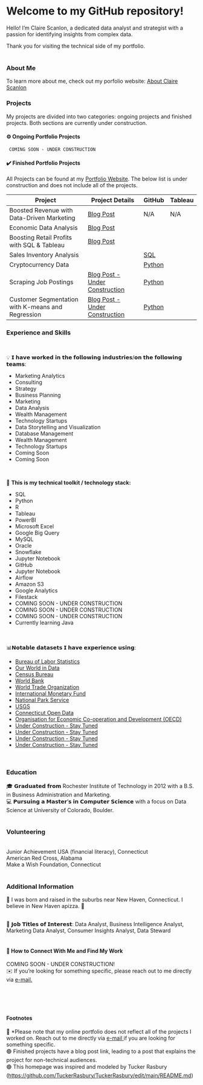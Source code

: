 # Welcome to my GitHub repository!

Hello! I’m Claire Scanlon, a dedicated data analyst and strategist with a passion for identifying insights from complex data. 

Thank you for visiting the technical side of my portfolio. </br> </br>

### About Me  </br>
To learn more about me, check out my porfolio website: <a href="https://www.claire-scanlon.com"> About Claire Scanlon</a>

### Projects
My projects are divided into two categories: ongoing projects and finished projects. Both sections are currently under construction.

 #### ⚙️ Ongoing Portfolio Projects </br>
     COMING SOON - UNDER CONSTRUCTION

 #### ✔️ Finished Portfolio Projects </br>
All Projects can be found at my <a href="https://claire-scanlon.com/">Portfolio Website</a></td>. The below list is under construction and does not include all of the projects. 

<table>
  <thead>
    <tr>
      <th>Project</th>
      <th>Project Details</th>
      <th>GitHub</th>
      <th>Tableau</th>
    </tr>
  </thead>
  <tbody>
    <tr>
      <td>Boosted Revenue with Data-Driven Marketing</td>
      <td><a href="https://claire-scanlon.com/growth/">Blog Post</a></td>
      <td>N/A</td>
      <td>N/A</td>
    </tr>
    <tr>
      <td>Economic Data Analysis</td>
      <td><a href="https://claire-scanlon.com/economic-data-analysis/">Blog Post</a></td>
      <td>&nbsp;</td>
      <td>&nbsp;</td>
    </tr>
    <tr>
      <td>Boosting Retail Profits with SQL & Tableau</td>
      <td><a href="https://claire-scanlon.com/retail-data-analysis/">Blog Post</a></td>
      <td>&nbsp;</td>
      <td>&nbsp;</td>
    </tr>
    <tr>
      <td>Sales Inventory Analysis</td>
      <td>&nbsp;</td>
      <td><a href="https://github.com/clairescanlon/ClaireScanlon/blob/c6f1d4138be6756a0936afe1aa89f176b0cae721/Sales%20Inventory%20Analysis">SQL</a></td>
      <td>&nbsp;</td>
    </tr>
    <tr>
      <td>Cryptocurrency Data</td>
      <td>&nbsp;</td>
      <td><a href="https://github.com/clairescanlon/ClaireScanlon/blob/f6e214d03386ec0b03633b49dfc33274de8d290b/Defining%20Pandas%20Series%20To%20Store%20Cryptocurrency%20Data">Python</a></td>
      <td>&nbsp;</td>
    </tr>
     <tr>
      <td>Scraping Job Postings</td>
      <td><a href="https://claire-scanlon.com/automating-job-search-with-python/">Blog Post - Under Construction</a></td>
      <td><a href="https://github.com/clairescanlon/ClaireScanlon/blob/87ff494304142f7bdeb4be400a1d7c149c9055c1/DataAnalyst_JobPostings_Scraping.ipynb">Python</a></td>
      <td>&nbsp;</td> </tr>
      <tr>
      <td>Customer Segmentation with K-means and Regression</td>
      <td><a href="claire-scanlon.com/segmentation/">Blog Post - Under Construction</a></td>
      <td><a href="https://github.com/clairescanlon/ClaireScanlon/blob/87ff494304142f7bdeb4be400a1d7c149c9055c1/Customer%20Market%20Segmentation%20(1).ipynb">Python</a></td>
      <td>&nbsp;</td> </tr>
  </tbody>
</table>


### Experience and Skills
</br>

💡	 𝗜 𝗵𝗮𝘃𝗲 𝘄𝗼𝗿𝗸𝗲𝗱 𝗶𝗻 𝘁𝗵𝗲 𝗳𝗼𝗹𝗹𝗼𝘄𝗶𝗻𝗴 𝗶𝗻𝗱𝘂𝘀𝘁𝗿𝗶𝗲𝘀/𝗼𝗻 𝘁𝗵𝗲 𝗳𝗼𝗹𝗹𝗼𝘄𝗶𝗻𝗴 𝘁𝗲𝗮𝗺𝘀:
<ul>
  <li>Marketing Analytics</li>
  <li>Consulting</li>
  <li>Strategy</li>
  <li>Business Planning</li>
  <li>Marketing</li>
  <li>Data Analysis</li>
  <li>Wealth Management</li>
  <li>Technology Startups</li>
  <li>Data Storytelling and Visualization </li>
  <li>Database Management </li>
  <li>Wealth Management</li>
  <li>Technology Startups</li>
  <li> Coming Soon </li>
  <li> Coming Soon </li>

</ul>
</br>

🧰 **This is my technical toolkit / technology stack:**
<ul>
    <li>SQL</li>
    <li>Python</li>
    <li>R</li>
    <li>Tableau</li>
    <li>PowerBI</li> 
    <li>Microsoft Excel</li>
    <li>Google Big Query</li>
    <li>MySQL</li>
    <li>Oracle</li>
    <li>Snowflake</li>
    <li>Jupyter Notebook</li>
    <li>GitHub</li>
    <li>Jupyter Notebook</li>
    <li>Airflow </li>
    <li> Amazon S3 </li>
    <li> Google Analytics </li>
    <li> Filestack </li>
    <li>   COMING SOON - UNDER CONSTRUCTION  </li>
    <li>   COMING SOON - UNDER CONSTRUCTION  </li>
    <li>   COMING SOON - UNDER CONSTRUCTION  </li>
    <li>Currently learning Java</li>
</ul>
 </br>
  </br>
 📊𝗡𝗼𝘁𝗮𝗯𝗹𝗲 𝗱𝗮𝘁𝗮𝘀𝗲𝘁𝘀 𝗜 𝗵𝗮𝘃𝗲 𝗲𝘅𝗽𝗲𝗿𝗶𝗲𝗻𝗰𝗲 𝘂𝘀𝗶𝗻𝗴:
 <ul>
    <li><a href="http://www.bls.gov">Bureau of Labor Statistics</a></li>
    <li><a href="https://ourworldindata.org/">Our World in Data</a></li>
    <li><a href="https://data.census.gov/">Census Bureau</a></li>
    <li><a href="https://data.worldbank.org/">World Bank</a></li>
    <li><a href="http://www.wto.org">World Trade Organization</a></li>
    <li><a href="http://www.imf.org">International Monetary Fund</a></li>
    <li><a href="https://www.nps.gov/subjects/gisandmapping/tools-and-data.htm">National Park Service</a></li>
    <li><a href="https://www.usgs.gov/national-digital-trails/data">USGS</a></li>
    <li><a href="https://data.ct.gov/">Connecticut Open Data</a></li>
    <li><a href="https://data.oecd.org/">Organisation for Economic Co-operation and Development (OECD)</a></li>
    <li><a href=" "> Under Construction - Stay Tuned</a></li>
    <li><a href=" "> Under Construction - Stay Tuned</a></li>
    <li><a href=" "> Under Construction - Stay Tuned</a></li>
    <li><a href=" "> Under Construction - Stay Tuned</a></li>
 </ul>

 </br>
 
### Education
🎓 𝗚𝗿𝗮𝗱𝘂𝗮𝘁𝗲𝗱 𝗳𝗿𝗼𝗺 Rochester Institute of Technology in 2012 with a B.S. in Business Administration and Marketing. </br>
💻 𝗣𝘂𝗿𝘀𝘂𝗶𝗻𝗴 𝗮 𝗠𝗮𝘀𝘁𝗲𝗿’𝘀 𝗶𝗻 𝗖𝗼𝗺𝗽𝘂𝘁𝗲𝗿 𝗦𝗰𝗶𝗲𝗻𝗰𝗲 with a focus on Data Science at University of Colorado, Boulder.  
</br>
### Volunteering
</br> Junior Achievement USA (financial literacy), Connecticut
</br> American Red Cross, Alabama
</br> Make a Wish Foundation, Connecticut
</br>
</br>
### Additional Information
📌 I was born and raised in the suburbs near New Haven, Connecticut. I believe in New Haven apizza. 🍕
</br>
</br>

💫 𝗝𝗼𝗯 𝗧𝗶𝘁𝗹𝗲𝘀 𝗼𝗳 𝗜𝗻𝘁𝗲𝗿𝗲𝘀𝘁: Data Analyst, Business Intelligence Analyst, Marketing Data Analyst, Consumer Insights Analyst, Data Steward
</br>
</br>

#### 🔎 How to Connect With Me and Find My Work </br>
 COMING SOON - UNDER CONSTRUCTION! </br>
 ✉️ If you’re looking for something specific, please reach out to me directly via <a href="mailto:clairehelenscanlon@gmail.com"> e-mail. </a>

</br>
</br>
</br>

#### Footnotes
🔴 *Please note that my online portfolio does not reflect all of the projects I worked on. Reach out to me directly via  <a href="mailto:clairehelenscanlon@gmail.com"> e-mail </a> if you are looking for something specific.  </br>
🟢 Finished projects have a blog post link, leading to a post that explains the project for non-technical audiences. </br>
🟢 This homepage was inspired and modeled by Tucker Rasbury (https://github.com/TuckerRasbury/TuckerRasbury/edit/main/README.md)


